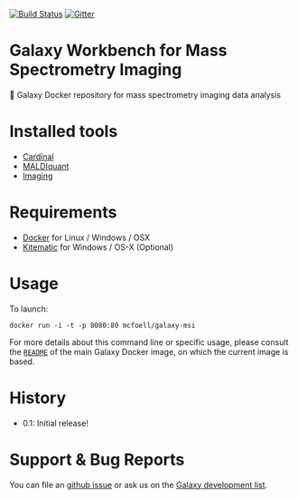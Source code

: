 [![Build Status](https://travis-ci.org/foellmelanie/docker-galaxy-msi.svg?branch=master)](https://travis-ci.org/foellmelanie/docker-galaxy-msi)
[![Gitter](https://badges.gitter.im/bgruening/docker-galaxy-stable.svg)](https://gitter.im/bgruening/docker-galaxy-stable?utm_source=badge&utm_medium=badge&utm_campaign=pr-badge)

Galaxy Workbench for Mass Spectrometry Imaging
======================================

:whale: Galaxy Docker repository for mass spectrometry imaging data analysis

# Installed tools

 * [Cardinal](https://cardinalmsi.org/)
 * [MALDIquant](http://strimmerlab.org/software/maldiquant/)
 * [Imaging](https://github.com/BMCV/galaxy-image-analysis)

# Requirements

 - [Docker](https://docs.docker.com/installation/) for Linux / Windows / OSX
 - [Kitematic](https://kitematic.com/) for Windows / OS-X (Optional)

# Usage

To launch:

```
docker run -i -t -p 8080:80 mcfoell/galaxy-msi
```

For more details about this command line or specific usage, please consult the
[`README`](https://github.com/bgruening/docker-galaxy-stable/blob/master/README.md) of the main Galaxy Docker image, on which the current image is based.

# History

 - 0.1: Initial release!


# Support & Bug Reports

You can file an [github issue](https://github.com/foellmelanie/docker-galaxy-msi/issues) or ask us on the [Galaxy development list](http://lists.bx.psu.edu/listinfo/galaxy-dev).
